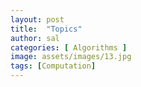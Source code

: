 ```yaml
---
layout: post
title:  "Topics"
author: sal
categories: [ Algorithms ]
image: assets/images/13.jpg
tags: [Computation]
---
```

### 
